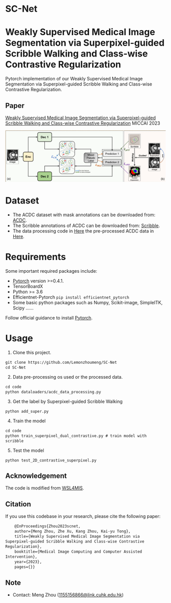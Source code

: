 # SC-Net
# Weakly Supervised Medical Image Segmentation via Superpixel-guided Scribble Walking and Class-wise Contrastive Regularization

Pytorch implementation of our Weakly Supervised Medical Image Segmentation via Superpixel-guided Scribble Walking and Class-wise Contrastive Regularization. <br/>

## Paper
[Weakly Supervised Medical Image Segmentation via Superpixel-guided Scribble Walking and Class-wise Contrastive Regularization](https://github.com/Lemonzhoumeng/SC-Net) MICCAI 2023
<p align="center">
  <img src="Framework.png">
</p>

# Dataset
* The ACDC dataset with mask annotations can be downloaded from: [ACDC](https://www.creatis.insa-lyon.fr/Challenge/acdc/databases.html).
* The Scribble annotations of ACDC can be downloaded from: [Scribble](https://gvalvano.github.io/wss-multiscale-adversarial-attention-gates/data).
* The data processing code in [Here](https://github.com/Luoxd1996/WSL4MIS/blob/main/code/dataloaders/acdc_data_processing.py)  the pre-processed ACDC data in [Here](https://github.com/HiLab-git/WSL4MIS/tree/main/data/ACDC).

# Requirements
Some important required packages include:
* [Pytorch][torch_link] version >=0.4.1.
* TensorBoardX
* Python >= 3.6 
* Efficientnet-Pytorch `pip install efficientnet_pytorch`
* Some basic python packages such as Numpy, Scikit-image, SimpleITK, Scipy ......

Follow official guidance to install [Pytorch][torch_link].

[torch_link]:https://pytorch.org/

# Usage

1. Clone this project.
```
git clone https://github.com/Lemonzhoumeng/SC-Net
cd SC-Net
```
2. Data pre-processing os used or the processed data.
```
cd code
python dataloaders/acdc_data_processing.py
```
3. Get the label by Superpixel-guided Scribble Walking
```
python add_super.py
```
4.  Train the model
```
cd code
python train_superpixel_dual_contrastive.py # train model with scribble 
```

5. Test the model
```
python test_2D_contrastive_superpixel.py
```

## Acknowledgement
The code  is modified from [WSL4MIS](https://github.com/HiLab-git/WSL4MIS). 
## Citation
 If you use this codebase in your research, please cite the following paper:

		@InProceedings{Zhou2023scnet,
		author={Meng Zhou, Zhe Xu, Kang Zhou, Kai-yu Tong},
		title={Weakly Supervised Medical Image Segmentation via Superpixel-guided Scribble Walking and Class-wise Contrastive Regularization},
		booktitle={Medical Image Computing and Computer Assisted Intervention},
		year={2023},
		pages={}}

## Note
* Contact: Meng Zhou (1155156866@link.cuhk.edu.hk)
